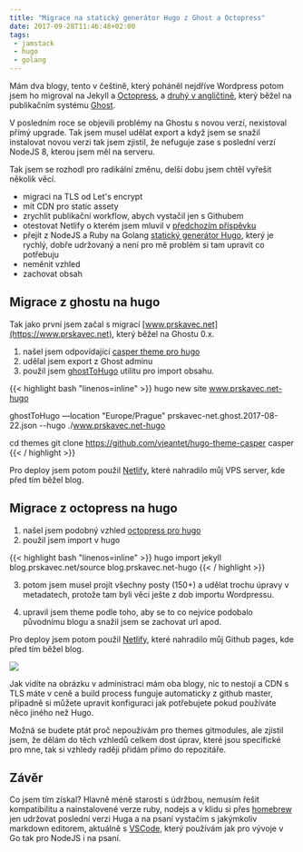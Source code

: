 ```yaml
---
title: "Migrace na statický generátor Hugo z Ghost a Octopress"
date: 2017-09-28T11:46:48+02:00
tags:
 - jamstack
 - hugo
 - golang
---
```


Mám dva blogy, tento v češtině, který poháněl nejdříve Wordpress potom jsem ho migroval na Jekyll a [Octopress](https://octopress.org/), a [druhý v angličtině](https://www.prskavec.net), který běžel na publikačním systému [Ghost](https://ghost.org/).

V posledním roce se objevili problémy na Ghostu s novou verzí, nexistoval přímý upgrade. Tak jsem musel udělat export a když jsem se snažil instalovat novou verzi tak jsem zjistil, že nefuguje zase s poslední verzí NodeJS 8, kterou jsem měl na serveru.

Tak jsem se rozhodl pro radikální změnu, delší dobu jsem chtěl vyřešit několik věcí.

- migraci na TLS od Let's encrypt
- mít CDN pro static assety
- zrychlit publikační workflow, abych vystačil jen s Githubem
- otestovat Netlify o kterém jsem mluvil v [předchozím příspěvku](https://blog.prskavec.net/2017/06/28/jam-stack/)
- přejít z NodeJS a Ruby na Golang [statický generátor Hugo](https://gohugo.io/), který je rychlý, dobře udržovaný a není pro mě problém si tam upravit co potřebuju
- neměnit vzhled
- zachovat obsah

## Migrace z ghostu na hugo

Tak jako první jsem začal s migrací [www.prskavec.net](https://www.prskavec.net), který běžel na Ghostu 0.x.

1. našel jsem odpovídající [casper theme pro hugo](https://github.com/vjeantet/hugo-theme-casper)
2. udělal jsem export z Ghost adminu
3. použil jsem [ghostToHugo](https://github.com/jbarone/ghostToHugo) utilitu pro import obsahu.

{{< highlight bash "linenos=inline" >}}
hugo new site www.prskavec.net-hugo

ghostToHugo —location "Europe/Prague" prskavec-net.ghost.2017-08-22.json --hugo ./www.prskavec.net-hugo

cd themes
git clone https://github.com/vjeantet/hugo-theme-casper casper
{{< / highlight >}}

Pro deploy jsem potom použil [Netlify](https://www.netlifycms.org/), které nahradilo můj VPS server, kde před tím běžel blog.

## Migrace z octopress na hugo

1. našel jsem podobný vzhled [octopress pro hugo](https://github.com/parsiya/Hugo-Octopress)
2. použil jsem import v hugo

{{< highlight bash "linenos=inline" >}}
hugo import jekyll blog.prskavec.net/source blog.prskavec.net-hugo
{{< / highlight >}}

3. potom jsem musel projít všechny posty (150+) a udělat trochu úpravy v metadatech, protože tam byli věci ješte z dob importu Wordpressu.

4. upravil jsem theme podle toho, aby se to co nejvíce podobalo původnímu blogu a snažil jsem se zachovat url apod.

Pro deploy jsem potom použil [Netlify](https://www.netlifycms.org/), které nahradilo můj Github pages, kde před tím běžel blog.

![](/images/netlify-admin.jpg)

Jak vidíte na obrázku v administraci mám oba blogy, nic to nestojí a CDN s TLS máte v ceně a build process funguje automaticky z github master, případně si můžete upravit konfiguraci jak potřebujete pokud používáte něco jiného než Hugo.

Možná se budete ptát proč nepoužívám pro themes gitmodules, ale zjistil jsem, že dělám do těch vzhledů celkem dost úprav, které jsou specifické pro mne, tak si vzhledy raději přidám přímo do repozitáře.

## Závěr

Co jsem tím získal? Hlavně méně starostí s údržbou, nemusím řešit kompatibilitu a nainstalovené verze ruby, nodejs a v klidu si přes [homebrew](https://brew.sh/) jen udržovat poslední verzi Huga a na psaní vystačím s jakýmkoliv markdown editorem, aktuálně s [VSCode](https://code.visualstudio.com/), který používám jak pro vývoje v Go tak pro NodeJS i na psaní.
